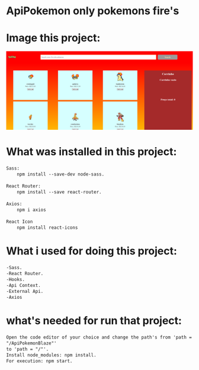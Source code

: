 # ApiPokemon only pokemons fire's

# Image this project:

![Alt text](./Project.png?raw=true "Initial")


# What was installed in this project: 
    Sass: 
        npm install --save-dev node-sass.

    React Router:
        npm install --save react-router.
    
    Axios:
        npm i axios

    React Icon
        npm install react-icons


# What i used for doing this project: 
    -Sass.
    -React Router.
    -Hooks.
    -Api Context.
    -External Api.
    -Axios




# what's needed for run that project:
    Open the code editor of your choice and change the path's from 'path = "/ApiPokemonBlaze"' 
    to 'path = "/"'.
    Install node_modules: npm install.
    For execution: npm start.
